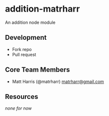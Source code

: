 # addition-matrharr
An addition node module

## Development

- Fork repo
- Pull request

## Core Team Members

- Matt Harris (@matrharr)
<matrharr@gmail.com>

## Resources

*none for now*


